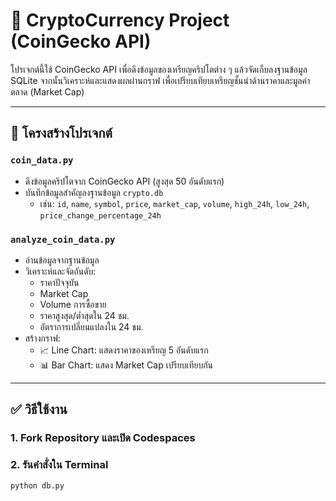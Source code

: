 # 🚀 CryptoCurrency Project (CoinGecko API)

โปรเจกต์นี้ใช้ CoinGecko API เพื่อดึงข้อมูลของเหรียญคริปโตต่าง ๆ แล้วจัดเก็บลงฐานข้อมูล SQLite จากนั้นวิเคราะห์และแสดงผลผ่านกราฟ เพื่อเปรียบเทียบเหรียญชั้นนำด้านราคาและมูลค่าตลาด (Market Cap)

---

## 🔧 โครงสร้างโปรเจกต์

### `coin_data.py`
- ดึงข้อมูลคริปโตจาก CoinGecko API (สูงสุด 50 อันดับแรก)
- บันทึกข้อมูลสำคัญลงฐานข้อมูล `crypto.db`
  - เช่น: `id`, `name`, `symbol`, `price`, `market_cap`, `volume`, `high_24h`, `low_24h`, `price_change_percentage_24h`

### `analyze_coin_data.py`
- อ่านข้อมูลจากฐานข้อมูล
- วิเคราะห์และจัดอันดับ:
  - ราคาปัจจุบัน
  - Market Cap
  - Volume การซื้อขาย
  - ราคาสูงสุด/ต่ำสุดใน 24 ชม.
  - อัตราการเปลี่ยนแปลงใน 24 ชม.
- สร้างกราฟ:
  - 📈 Line Chart: แสดงราคาของเหรียญ 5 อันดับแรก
  - 📊 Bar Chart: แสดง Market Cap เปรียบเทียบกัน

---

## ✅ วิธีใช้งาน

### 1. Fork Repository และเปิด Codespaces

### 2. รันคำสั่งใน Terminal

```bash
python db.py
